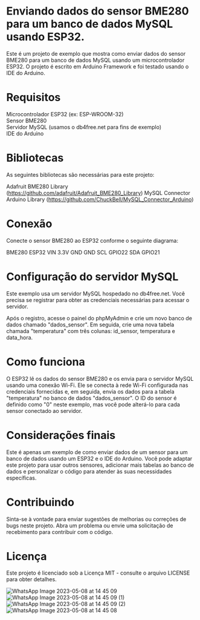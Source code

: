 # Enviando dados do sensor BME280 para um banco de dados MySQL usando ESP32.

Este é um projeto de exemplo que mostra como enviar dados do sensor BME280 para um banco de dados MySQL usando um microcontrolador ESP32. O projeto é escrito em Arduino Framework e foi testado usando o IDE do Arduino.

# Requisitos
Microcontrolador ESP32 (ex: ESP-WROOM-32)<br>
Sensor BME280<br>
Servidor MySQL (usamos o db4free.net para fins de exemplo)<br>
IDE do Arduino

# Bibliotecas
As seguintes bibliotecas são necessárias para este projeto:

Adafruit BME280 Library (https://github.com/adafruit/Adafruit_BME280_Library)
MySQL Connector Arduino Library (https://github.com/ChuckBell/MySQL_Connector_Arduino)

# Conexão
Conecte o sensor BME280 ao ESP32 conforme o seguinte diagrama:

BME280	ESP32
VIN	3.3V
GND	GND
SCL	GPIO22
SDA	GPIO21

# Configuração do servidor MySQL
Este exemplo usa um servidor MySQL hospedado no db4free.net. Você precisa se registrar para obter as credenciais necessárias para acessar o servidor.

Após o registro, acesse o painel do phpMyAdmin e crie um novo banco de dados chamado "dados_sensor". Em seguida, crie uma nova tabela chamada "temperatura" com três colunas: id_sensor, temperatura e data_hora.

# Como funciona
O ESP32 lê os dados do sensor BME280 e os envia para o servidor MySQL usando uma conexão Wi-Fi. Ele se conecta à rede Wi-Fi configurada nas credenciais fornecidas e, em seguida, envia os dados para a tabela "temperatura" no banco de dados "dados_sensor". O ID do sensor é definido como "0" neste exemplo, mas você pode alterá-lo para cada sensor conectado ao servidor.

# Considerações finais
Este é apenas um exemplo de como enviar dados de um sensor para um banco de dados usando um ESP32 e o IDE do Arduino. Você pode adaptar este projeto para usar outros sensores, adicionar mais tabelas ao banco de dados e personalizar o código para atender às suas necessidades específicas.

# Contribuindo
Sinta-se à vontade para enviar sugestões de melhorias ou correções de bugs neste projeto. Abra um problema ou envie uma solicitação de recebimento para contribuir com o código.

# Licença
Este projeto é licenciado sob a Licença MIT - consulte o arquivo LICENSE para obter detalhes.


![WhatsApp Image 2023-05-08 at 14 45 09](https://user-images.githubusercontent.com/132787362/236894004-9be251c8-03ad-4bf9-b062-cf0cc4826939.jpeg)
![WhatsApp Image 2023-05-08 at 14 45 09 (1)](https://user-images.githubusercontent.com/132787362/236894045-d4afc0ff-6b35-46bb-93fb-4f0910cb5f49.jpeg)
![WhatsApp Image 2023-05-08 at 14 45 09 (2)](https://user-images.githubusercontent.com/132787362/236894070-c1f32ab1-4819-4098-b90b-57a64d7f7d24.jpeg)
![WhatsApp Image 2023-05-08 at 14 45 08](https://user-images.githubusercontent.com/132787362/236894072-3f1eda92-33de-4a2a-bda3-72863b2a12ef.jpeg)
